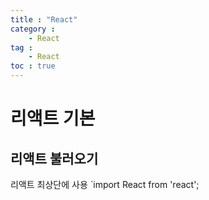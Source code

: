 ```yaml
---
title : "React"
category :
    - React
tag :
    - React
toc : true
---
```


# 리액트 기본

## 리액트 불러오기
리액트 최상단에 사용
`import React from 'react';